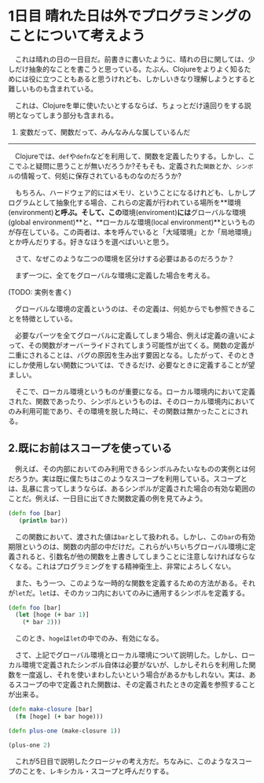 1日目 晴れた日は外でプログラミングのことについて考えよう
======================================================

　これは晴れの日の一日目だ。前書きに書いたように、晴れの日に関しては、少しだけ抽象的なことを書こうと思っている。たぶん、Clojureをよりよく知るためには役に立つこともあると思うけれども、しかしいきなり理解しようとすると難しいものも含まれている。

　これは、Clojureを単に使いたいとするならば、ちょっとだけ遠回りをする説明となってしまう部分も含まれる。

1. 変数だって、関数だって、みんなみんな属しているんだ
---------------------------------------------------

　Clojureでは、`def`や`defn`などを利用して、関数を定義したりする。しかし、ここでふと疑問に思うことが無いだろうか?そもそも、定義された`関数`とか、`シンボル`の情報って、何処に保存されているものなのだろうか?

　もちろん、ハードウェア的にはメモリ、ということになるけれども、しかしプログラムとして抽象化する場合、これらの定義が行われている場所を**環境(environment)**と呼ぶ。そして、この**環境(enviroment)**には**グローバルな環境(global environment)**と、**ローカルな環境(local environment)**というものが存在している。この両者は、本を呼んでいると「大域環境」とか「局地環境」とか呼んだりする。好きなほうを選べばいいと思う。

　さて、なぜこのような二つの環境を区分けする必要はあるのだろうか？

　まず一つに、全てをグローバルな環境に定義した場合を考える。

(TODO: 実例を書く)

　グローバルな環境の定義というのは、その定義は、何処からでも参照できることを特徴としている。

　必要なパーツを全てグローバルに定義してしまう場合、例えば定義の違いによって、その関数がオーバーライドされてしまう可能性が出てくる。関数の定義が二重にされることは、バグの原因を生み出す要因となる。したがって、そのときにしか使用しない関数については、できるだけ、必要なときに定義することが望ましい。

　そこで、ローカル環境というものが重要になる。ローカル環境内において定義された、関数であったり、シンボルというものは、そのローカル環境内においてのみ利用可能であり、その環境を脱した時に、その関数は無かったことにされる。

2.既にお前はスコープを使っている
-------------------------------

　例えば、その内部においてのみ利用できるシンボルみたいなものの実例とは何だろうか。実は既に僕たちはこのようなスコープを利用している。スコープとは、乱暴に言ってしまうならば、あるシンボルが定義された場合の有効な範囲のことだ。例えば、一日目に出てきた関数定義の例を見てみよう。

```clojure
(defn foo [bar]
   (println bar))
```

　この関数において、渡された値は`bar`として扱われる。しかし、この`bar`の有効期限というのは、関数の内部の中だけだ。これらがいちいちグローバル環境に定義されると、引数名が他の関数を上書きしてしまうことに注意しなければならなくなる。これはプログラミングをする精神衛生上、非常によろしくない。

　また、もう一つ、このような一時的な関数を定義するための方法がある。それが`let`だ。`let`は、そのカッコ内においてのみに通用するシンボルを定義する。

```clojure
(defn foo [bar]
  (let [hoge (+ bar 1)]
    (* bar 2)))
```

　このとき、`hoge`は`let`の中でのみ、有効になる。

　さて、上記でグローバル環境とローカル環境について説明した。しかし、ローカル環境で定義されたシンボル自体は必要がないが、しかしそれらを利用した関数を一度返し、それを使いまわしたいという場合があるかもしれない。実は、あるスコープの中で定義された関数は、その定義されたときの定義を参照することが出来る。

```clojure
(defn make-closure [bar]
  (fn [hoge] (+ bar hoge)))

(defn plus-one (make-closure 1))

(plus-one 2)
```

　これが5日目で説明したクロージャの考え方だ。ちなみに、このようなスコープのことを、レキシカル・スコープと呼んだりする。
